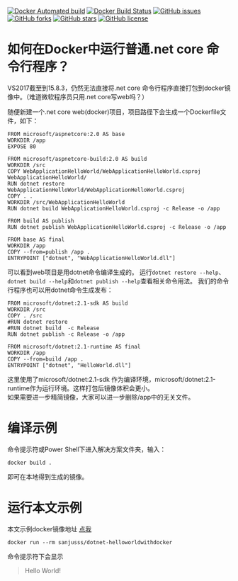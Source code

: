 [![Docker Automated build](https://img.shields.io/docker/automated/sanjusss/dotnet-helloworldwithdocker.svg)](https://hub.docker.com/r/sanjusss/dotnet-helloworldwithdocker)
[![Docker Build Status](https://img.shields.io/docker/build/sanjusss/dotnet-helloworldwithdocker.svg)](https://hub.docker.com/r/sanjusss/dotnet-helloworldwithdocker)
[![GitHub issues](https://img.shields.io/github/issues/sanjusss/dotnet-HelloWorldWithDocker.svg)](https://github.com/sanjusss/dotnet-HelloWorldWithDocker/issues)
[![GitHub forks](https://img.shields.io/github/forks/sanjusss/dotnet-HelloWorldWithDocker.svg)](https://github.com/sanjusss/dotnet-HelloWorldWithDocker/network)
[![GitHub stars](https://img.shields.io/github/stars/sanjusss/dotnet-HelloWorldWithDocker.svg)](https://github.com/sanjusss/dotnet-HelloWorldWithDocker/stargazers)
[![GitHub license](https://img.shields.io/github/license/sanjusss/dotnet-HelloWorldWithDocker.svg)](https://github.com/sanjusss/dotnet-HelloWorldWithDocker/LICENSE)


# 如何在Docker中运行普通.net core 命令行程序？
VS2017截至到15.8.3，仍然无法直接将.net core 命令行程序直接打包到docker镜像中。（难道微软程序员只用.net core写web吗？）  

随便新建一个.net core web(docker)项目，项目路径下会生成一个Dockerfile文件，如下：
```
FROM microsoft/aspnetcore:2.0 AS base
WORKDIR /app
EXPOSE 80

FROM microsoft/aspnetcore-build:2.0 AS build
WORKDIR /src
COPY WebApplicationHelloWorld/WebApplicationHelloWorld.csproj WebApplicationHelloWorld/
RUN dotnet restore WebApplicationHelloWorld/WebApplicationHelloWorld.csproj
COPY . .
WORKDIR /src/WebApplicationHelloWorld
RUN dotnet build WebApplicationHelloWorld.csproj -c Release -o /app

FROM build AS publish
RUN dotnet publish WebApplicationHelloWorld.csproj -c Release -o /app

FROM base AS final
WORKDIR /app
COPY --from=publish /app .
ENTRYPOINT ["dotnet", "WebApplicationHelloWorld.dll"]
```
可以看到web项目是用dotnet命令编译生成的。
运行`dotnet restore --help`、`dotnet build --help`和`dotnet publish --help`查看相关命令用法。
我们的命令行程序也可以用dotnet命令生成发布：
```
FROM microsoft/dotnet:2.1-sdk AS build
WORKDIR /src
COPY . /src
#RUN dotnet restore 
#RUN dotnet build  -c Release 
RUN dotnet publish -c Release -o /app

FROM microsoft/dotnet:2.1-runtime AS final
WORKDIR /app
COPY --from=build /app .
ENTRYPOINT ["dotnet", "HelloWorld.dll"]
```
这里使用了microsoft/dotnet:2.1-sdk 作为编译环境，microsoft/dotnet:2.1-runtime作为运行环境。这样打包后镜像体积会更小。  
如果需要进一步精简镜像，大家可以进一步删除/app中的无关文件。

# 编译示例
命令提示符或Power Shell下进入解决方案文件夹，输入：
```
docker build .
```
即可在本地得到生成的镜像。

# 运行本文示例
本文示例docker镜像地址 [点我](https://hub.docker.com/r/sanjusss/dotnet-helloworldwithdocker/)
```
docker run --rm sanjusss/dotnet-helloworldwithdocker
```
命令提示符下会显示
>Hello World!

